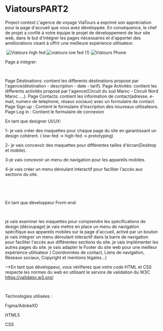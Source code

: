 # ViatoursPART2
Project context
L'agence de voyage ViaTours a exprimé son appréciation pour la page d'accueil que vous avez développée. En conséquence, le chef de projet a confié à votre équipe le projet de développement de leur site web, dans le but d'intégrer les pages nécessaires et d'apporter des améliorations visant à offrir une meilleure expérience utilisateur.

​
![Viatours high fed](https://github.com/simoxxhunter/ViatoursPART2/assets/94250469/457338b8-14eb-4bac-9b4d-6ac5a1fc216b)
![viatours low fed (1)](https://github.com/simoxxhunter/ViatoursPART2/assets/94250469/17bb20df-6d98-494e-bc3f-4b1798557c03)
![Viatours Phone](https://github.com/simoxxhunter/ViatoursPART2/assets/94250469/b460185a-e9ce-4f8a-a67c-a118adae4ee0)

Page à intégrer:

​

Page Déstinations: contient les differents déstinations proposé par l'agence(déstination - description - date - tarif).
Page Activités: contient les differents activités proposé par l'agence(Circuit du sud Maroc - Circuit Nord Maroc ....).
Page Contacts: contient les information de contact(adresse, e-mail, numero de telephone, résaux sociaux) avec un formulaire de contact.
Page Sign up : Contient le formulaire d'inscription des nouveaux utilisateurs.
Page Log in : Contient le formulaire de connexion
​

En tant que designer UI/UX:

1- je vais créer des maquettes pour chaque page du site en garantissant un design cohérent. ( low-fed -> high-fed -> prototyping)

2- je vais concevoir des maquettes pour différentes tailles d'écran(Desktop et mobile).

3-je vais concevoir un menu de navigation pour les appareils mobiles.

4-je vais créer un menu déroulant interactif pour faciliter l'accès aux sections du site.

​

​

En tant que développeur Front-end:

​

je vais examiner les maquettes pour comprendre les spécifications de design.(découpage)
je vais mettre en place un menu de navigation spécifique aux appareils mobiles sur la page d'accueil, activé par un bouton
je vais intégrer un menu déroulant interactif dans la barre de navigation pour faciliter l'accès aux différentes sections du site.
je vais implémenter les autres pages du site.
je vais adapter le Footer du site web pour une meilleur expérience utilisateur ( Coordonnées de contact, Liens de navigation, Réseaux sociaux, Copyright et mentions légales...)
​

-->En tant que développeur, vous vérifierez que votre code HTML et CSS respecte les normes du web en utilisant le service de validation du W3C https://validator.w3.org/

​

Technologies utilisées :

Figma/AdobeXD

HTML5

CSS
